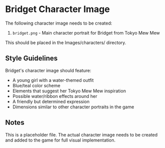 # Bridget Character Image

The following character image needs to be created:

1. `bridget.png` - Main character portrait for Bridget from Tokyo Mew Mew

This should be placed in the Images/characters/ directory.

## Style Guidelines

Bridget's character image should feature:
- A young girl with a water-themed outfit
- Blue/teal color scheme
- Elements that suggest her Tokyo Mew Mew inspiration
- Possible water/ribbon effects around her
- A friendly but determined expression
- Dimensions similar to other character portraits in the game

## Notes

This is a placeholder file. The actual character image needs to be created and added to the game for full visual implementation. 